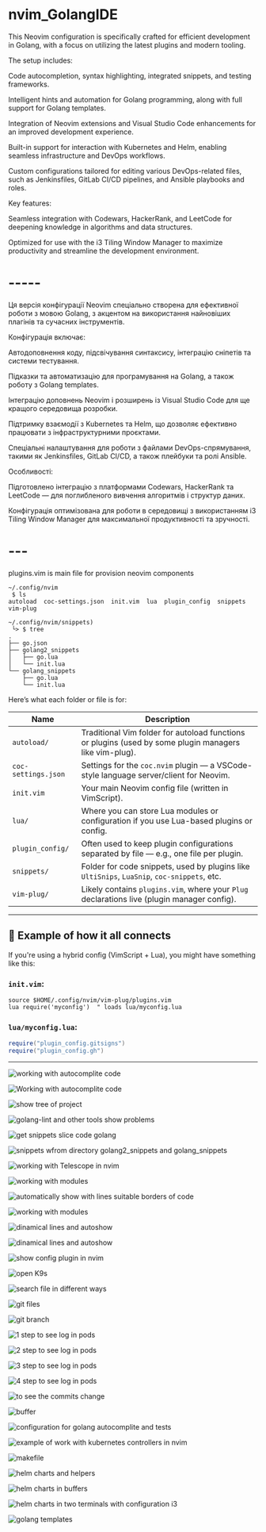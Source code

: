 # nvim_GolangIDE



This Neovim configuration is specifically crafted for efficient development in Golang, with a focus on utilizing the latest plugins and modern tooling.

The setup includes:

Code autocompletion, syntax highlighting, integrated snippets, and testing frameworks.

Intelligent hints and automation for Golang programming, along with full support for Golang templates.

Integration of Neovim extensions and Visual Studio Code enhancements for an improved development experience.

Built-in support for interaction with Kubernetes and Helm, enabling seamless infrastructure and DevOps workflows.

Custom configurations tailored for editing various DevOps-related files, such as Jenkinsfiles, GitLab CI/CD pipelines, and Ansible playbooks and roles.

Key features:

Seamless integration with Codewars, HackerRank, and LeetCode for deepening knowledge in algorithms and data structures.

Optimized for use with the i3 Tiling Window Manager to maximize productivity and streamline the development environment.

# -----


Ця версія конфігурації Neovim спеціально створена для ефективної роботи з мовою Golang, з акцентом на використання найновіших плагінів та сучасних інструментів.

Конфігурація включає:

Автодоповнення коду, підсвічування синтаксису, інтеграцію сніпетів та системи тестування.

Підказки та автоматизацію для програмування на Golang, а також роботу з Golang templates.

Інтеграцію доповнень Neovim і розширень із Visual Studio Code для ще кращого середовища розробки.

Підтримку взаємодії з Kubernetes та Helm, що дозволяє ефективно працювати з інфраструктурними проєктами.

Спеціальні налаштування для роботи з файлами DevOps-спрямування, такими як Jenkinsfiles,  GitLab CI/CD, а також плейбуки та ролі Ansible.

Особливості:

Підготовлено інтеграцію з платформами Codewars, HackerRank та LeetCode — для поглибленого вивчення алгоритмів і структур даних.

Конфігурація оптимізована для роботи в середовищі з використанням i3 Tiling Window Manager для максимальної продуктивності та зручності.

# ---



plugins.vim is main file for provision neovim components

```
~/.config/nvim
 $ ls
autoload  coc-settings.json  init.vim  lua  plugin_config  snippets  vim-plug

~/.config/nvim/snippets)
 └> $ tree
.
├── go.json
├── golang2_snippets
│   ├── go.lua
│   └── init.lua
└── golang_snippets
    ├── go.lua
    └── init.lua

```


Here’s what each folder or file is for:

| Name                  | Description |
|-----------------------|-------------|
| `autoload/`           | Traditional Vim folder for autoload functions or plugins (used by some plugin managers like vim-plug). |
| `coc-settings.json`   | Settings for the `coc.nvim` plugin — a VSCode-style language server/client for Neovim. |
| `init.vim`            | Your main Neovim config file (written in VimScript). |
| `lua/`                | Where you can store Lua modules or configuration if you use Lua-based plugins or config. |
| `plugin_config/`      | Often used to keep plugin configurations separated by file — e.g., one file per plugin. |
| `snippets/`           | Folder for code snippets, used by plugins like `UltiSnips`, `LuaSnip`, `coc-snippets`, etc. |
| `vim-plug/`           | Likely contains `plugins.vim`, where your `Plug` declarations live (plugin manager config). |

---

## 🔧 Example of how it all connects

If you're using a hybrid config (VimScript + Lua), you might have something like this:

### `init.vim`:
```vim
source $HOME/.config/nvim/vim-plug/plugins.vim
lua require('myconfig')  " loads lua/myconfig.lua
```

### `lua/myconfig.lua`:
```lua
require("plugin_config.gitsigns")
require("plugin_config.gh")
```

---

![working with autocomplite code](screenshot_1.png)

![Working with autocomplite code](screenshot_2.png)

![show tree of project](screenshot_3.png)

![golang-lint and other tools show problems](screenshot_4.png)

![get snippets slice code golang](screenshot_5.png)

![snippets wfrom directory golang2_snippets and golang_snippets](screenshot_6.png)

![working with Telescope in nvim](screenshot_7.png)

![working with modules](screenshot_8.png)

![automatically show with lines suitable borders of code](screenshot_9.png)

![working with modules](screenshot_10.png)

![dinamical lines and autoshow](screenshot_11.png)

![dinamical lines and autoshow ](screenshot_12.png)

![show config plugin in nvim ](screenshot_13.png)

![open K9s  ](screenshot_14.png)

![search file in different ways  ](screenshot_15.png)

![git files  ](screenshot_16.png)

![git branch  ](screenshot_17.png)

![1 step to see log in pods  ](screenshot_18.png)

![2 step to see log in pods  ](screenshot_19.png)

![3 step to see log in pods  ](screenshot_20.png)

![4 step to see log in pods  ](screenshot_21.png)

![to see the commits change   ](screenshot_22.png)

![buffer   ](screenshot_23.png)

![configuration for golang autocomplite and tests  ](screenshot_24.png)

![example of work with kubernetes controllers in nvim  ](screenshot_25.png)

![makefile  ](screenshot_26.png)

![helm charts and helpers   ](screenshot_27.png)


![helm charts in buffers   ](screenshot_28.png)

![helm charts in two terminals with configuration i3    ](screenshot_29.png)

![golang templates   ](screenshot_30.png)



